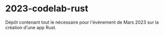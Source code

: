 # 2023-codelab-rust
Dépôt contenant tout le nécessaire pour l'événement de Mars 2023 sur la création d'une app Rust.

